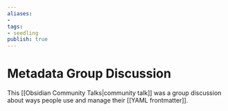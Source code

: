 ```yaml
---
aliases: 
- 
tags:
- seedling
publish: true
---
```


# Metadata Group Discussion

This [[Obsidian Community Talks|community talk]] was a group discussion about ways people use and manage their [[YAML frontmatter]]. 